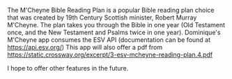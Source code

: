 The M'Cheyne Bible Reading Plan is a popular Bible reading plan choice that was created by 19th Century Scottish minister, Robert Murray M'Cheyne. 
The plan takes you through the Bible in one year (Old Testament once, and the New Testament and Psalms twice in one year).
Dominique's M'Cheyne app consumes the ESV API (documentation can be found at https://api.esv.org/)
This app will also offer a pdf from https://static.crossway.org/excerpt/3-esv-mcheyne-reading-plan.4.pdf

I hope to offer other features in the future.


